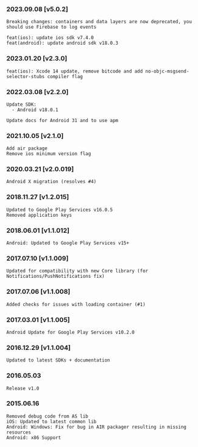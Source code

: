 ### 2023.09.08 [v5.0.2]

```
Breaking changes: containers and data layers are now deprecated, you should use Firebase to log events

feat(ios): update ios sdk v7.4.0
feat(android): update android sdk v18.0.3
```

### 2023.01.20 [v2.3.0]

```
feat(ios): Xcode 14 update, remove bitcode and add no-objc-msgsend-selector-stubs compiler flag
```

### 2022.03.08 [v2.2.0]

```
Update SDK:
  - Android v18.0.1

Update docs for Android 31 and to use apm
```

### 2021.10.05 [v2.1.0]

```
Add air package
Remove ios minimum version flag
```



### 2020.03.21 [v2.0.019]

```
Android X migration (resolves #4)
```


### 2018.11.27 [v1.2.015]

```
Updated to Google Play Services v16.0.5
Removed application keys 

```


### 2018.06.01 [v1.1.012]

```
Android: Updated to Google Play Services v15+
```


### 2017.07.10 [v1.1.009]

```
Updated for compatibility with new Core library (for Notifications/PushNotifications fix)
```


### 2017.07.06 [v1.1.008]

```
Added checks for issues with loading container (#1)
```


### 2017.03.01 [v1.1.005]

```
Android Update for Google Play Services v10.2.0
```


### 2016.12.29 [v1.1.004]

```
Updated to latest SDKs + documentation
```


### 2016.05.03

```
Release v1.0
```


### 2015.06.16

```
Removed debug code from AS lib
iOS: Updated to latest common lib
Android: Windows: Fix for bug in AIR packager resulting in missing resources
Android: x86 Support
```
